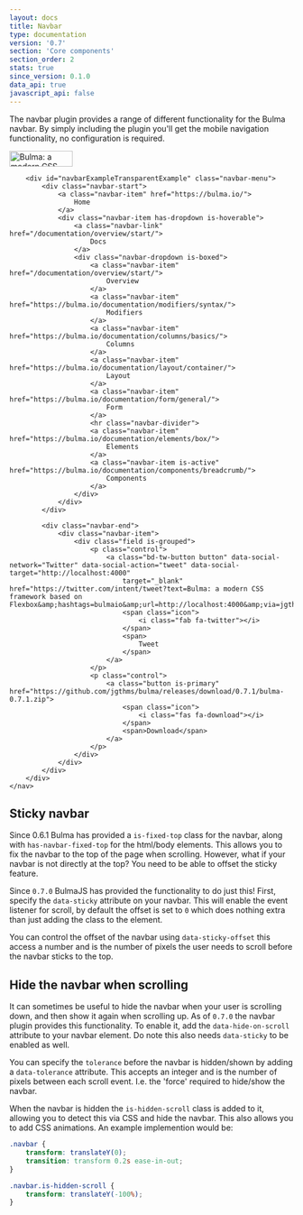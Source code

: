 ```yaml
---
layout: docs
title: Navbar
type: documentation
version: '0.7'
section: 'Core components'
section_order: 2
stats: true
since_version: 0.1.0
data_api: true
javascript_api: false
---
```


The navbar plugin provides a range of different functionality for the Bulma navbar. By simply including the plugin you'll get the mobile navigation functionality, no configuration is required.

<div class="code-example">
    <nav class="navbar is-transparent">
        <div class="navbar-brand">
            <a class="navbar-item" href="https://bulma.io">
                <img src="https://bulma.io/images/bulma-logo.png" alt="Bulma: a modern CSS framework based on Flexbox" width="112" height="28">
            </a>
            <div class="navbar-burger burger" data-target="navbarExampleTransparentExample">
                <span></span>
                <span></span>
                <span></span>
            </div>
        </div>

        <div id="navbarExampleTransparentExample" class="navbar-menu">
            <div class="navbar-start">
                <a class="navbar-item" href="https://bulma.io/">
                    Home
                </a>
                <div class="navbar-item has-dropdown is-hoverable">
                    <a class="navbar-link" href="/documentation/overview/start/">
                        Docs
                    </a>
                    <div class="navbar-dropdown is-boxed">
                        <a class="navbar-item" href="/documentation/overview/start/">
                            Overview
                        </a>
                        <a class="navbar-item" href="https://bulma.io/documentation/modifiers/syntax/">
                            Modifiers
                        </a>
                        <a class="navbar-item" href="https://bulma.io/documentation/columns/basics/">
                            Columns
                        </a>
                        <a class="navbar-item" href="https://bulma.io/documentation/layout/container/">
                            Layout
                        </a>
                        <a class="navbar-item" href="https://bulma.io/documentation/form/general/">
                            Form
                        </a>
                        <hr class="navbar-divider">
                        <a class="navbar-item" href="https://bulma.io/documentation/elements/box/">
                            Elements
                        </a>
                        <a class="navbar-item is-active" href="https://bulma.io/documentation/components/breadcrumb/">
                            Components
                        </a>
                    </div>
                </div>
            </div>

            <div class="navbar-end">
                <div class="navbar-item">
                    <div class="field is-grouped">
                        <p class="control">
                            <a class="bd-tw-button button" data-social-network="Twitter" data-social-action="tweet" data-social-target="http://localhost:4000"
                                target="_blank" href="https://twitter.com/intent/tweet?text=Bulma: a modern CSS framework based on Flexbox&amp;hashtags=bulmaio&amp;url=http://localhost:4000&amp;via=jgthms">
                                <span class="icon">
                                    <i class="fab fa-twitter"></i>
                                </span>
                                <span>
                                    Tweet
                                </span>
                            </a>
                        </p>
                        <p class="control">
                            <a class="button is-primary" href="https://github.com/jgthms/bulma/releases/download/0.7.1/bulma-0.7.1.zip">
                                <span class="icon">
                                    <i class="fas fa-download"></i>
                                </span>
                                <span>Download</span>
                            </a>
                        </p>
                    </div>
                </div>
            </div>
        </div>
    </nav>
</div>

## Sticky navbar
Since 0.6.1 Bulma has provided a `is-fixed-top` class for the navbar, along with `has-navbar-fixed-top` for the html/body elements. This allows you to fix the navbar to the top of the page when scrolling. However, what if your navbar is not directly at the top? You need to be able to offset the sticky feature.

Since `0.7.0` BulmaJS has provided the functionality to do just this! First, specify the `data-sticky` attribute on your navbar. This will enable the event listener for scroll, by default the offset is set to `0` which does nothing extra than just adding the class to the element.

You can control the offset of the navbar using `data-sticky-offset` this access a number and is the number of pixels the user needs to scroll before the navbar sticks to the top.

## Hide the navbar when scrolling
It can sometimes be useful to hide the navbar when your user is scrolling down, and then show it again when scrolling up. As of `0.7.0` the navbar plugin provides this functionality. To enable it, add the `data-hide-on-scroll` attribute to your navbar element. Do note this also needs `data-sticky` to be enabled as well.

You can specify the `tolerance` before the navbar is hidden/shown by adding a `data-tolerance` attribute. This accepts an integer and is the number of pixels between each scroll event. I.e. the 'force' required to hide/show the navbar.

When the navbar is hidden the `is-hidden-scroll` class is added to it, allowing you to detect this via CSS and hide the navbar. This also allows you to add CSS animations. An example implemention would be:

```css
.navbar {
    transform: translateY(0);
    transition: transform 0.2s ease-in-out;
}

.navbar.is-hidden-scroll {
    transform: translateY(-100%);
}
```